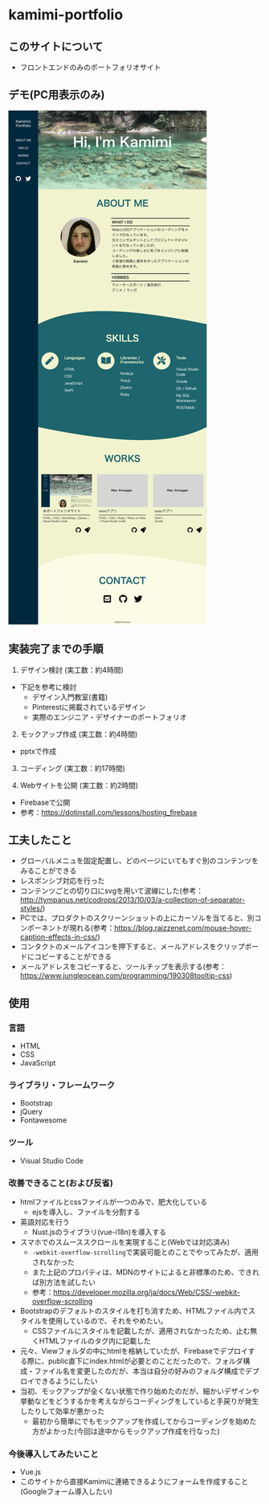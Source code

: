 # kamimi-portfolio

## このサイトについて
* フロントエンドのみのポートフォリオサイト

## デモ(PC用表示のみ)
![PC用ポートフォリオ](image/portfolio_web.png "portfolio_web")

## 実装完了までの手順
1. デザイン検討 (実工数：約4時間)
  * 下記を参考に検討
    * デザイン入門教室(書籍)
    * Pinterestに掲載されているデザイン
    * 実際のエンジニア・デザイナーのポートフォリオ

2. モックアップ作成 (実工数：約4時間)
  * pptxで作成

3. コーディング (実工数：約17時間)

4. Webサイトを公開 (実工数：約2時間)
  * Firebaseで公開
  * 参考：https://dotinstall.com/lessons/hosting_firebase

## 工夫したこと
* グローバルメニュを固定配置し、どのページにいてもすぐ別のコンテンツをみることができる
* レスポンシブ対応を行った
* コンテンツごとの切り口にsvgを用いて波線にした(参考：http://tympanus.net/codrops/2013/10/03/a-collection-of-separator-styles/)
* PCでは、プロダクトのスクリーンショットの上にカーソルを当てると、別コンポーネントが現れる(参考：https://blog.raizzenet.com/mouse-hover-caption-effects-in-css/)
* コンタクトのメールアイコンを押下すると、メールアドレスをクリップボードにコピーすることができる
* メールアドレスをコピーすると、ツールチップを表示する(参考：https://www.jungleocean.com/programming/190308tooltip-css)

## 使用
### 言語
* HTML
* CSS
* JavaScript

### ライブラリ・フレームワーク
* Bootstrap
* jQuery
* Fontawesome

### ツール
* Visual Studio Code

### 改善できること(および反省)
* htmlファイルとcssファイルが一つのみで、肥大化している
  * ejsを導入し、ファイルを分割する
* 英語対応を行う
  * Nust.jsのライブラリ(vue-i18n)を導入する
* スマホでのスムーススクロールを実現すること(Webでは対応済み)
  * `-webkit-overflow-scrolling`で実装可能とのことでやってみたが、適用されなかった
  * また上記のプロパティは、MDNのサイトによると非標準のため、できれば別方法を試したい
  * 参考：https://developer.mozilla.org/ja/docs/Web/CSS/-webkit-overflow-scrolling
* Bootstrapのデフォルトのスタイルを打ち消すため、HTMLファイル内でスタイルを使用しているので、それをやめたい。
  * CSSファイルにスタイルを記載したが、適用されなかったため、止む無くHTMLファイルのタグ内に記載した
* 元々、Viewフォルダの中にhtmlを格納していたが、Firebaseでデプロイする際に、public直下にindex.htmlが必要とのことだったので、フォルダ構成・ファイル名を変更したのだが、本当は自分の好みのフォルダ構成でデプロイできるようにしたい
* 当初、モックアップが全くない状態で作り始めたのだが、細かいデザインや挙動などをどうするかを考えながらコーディングをしていると手戻りが発生したりして効率が悪かった
  * 最初から簡単にでもモックアップを作成してからコーディングを始めた方がよかった(今回は途中からモックアップ作成を行なった)

### 今後導入してみたいこと
* Vue.js
* このサイトから直接Kamimiに連絡できるようにフォームを作成すること(Googleフォーム導入したい)